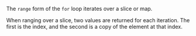 


The `range` form of the `for` loop iterates over a slice or map.

When ranging over a slice, two values are returned for each iteration.
The first is the index, and the second is a copy of the element at that index.

